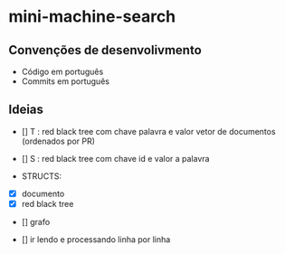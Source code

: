 # mini-machine-search

## Convenções de desenvolivmento
- Código em português
- Commits em português

## Ideias
- [] T : red black tree com chave palavra e valor vetor de documentos (ordenados por PR)
- [] S : red black tree com chave id e valor a palavra

- STRUCTS:
- [X] documento
- [X] red black tree
- [] grafo

- [] ir lendo e processando linha por linha  
